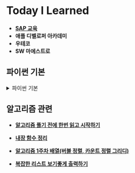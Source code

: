 # **Today I Learned**


- [**SAP 교육**](https://events.sap.com/kr/sap-young-next-cloud-2022/ko/home)
- **애플 디벨로퍼 아카데미**
- **우테코**
- **SW 마에스트로**


## 파이썬 기본
<details>
<summary> 파이썬 기본 </summary>

- [**Github 스타트**](https://github.com/ef4555/TIL/blob/master/record/Github_start.md)


- [**record**](https://github.com/ef4555/TIL/tree/master/record)


- [**algorithom**](https://github.com/ef4555/TIL/tree/master/algorithm)


- [**python repo**](https://github.com/ef4555/TIL/tree/master/python)


- [**내가 필기한 python 기초1(변수, 문자열, 연산자, 컨테이너, 형변환)**](https://github.com/ef4555/TIL/blob/master/record/01W3/20230116.md#%EB%B3%80%EC%88%98%EC%99%80-%EC%8B%9D%EB%B3%84%EC%9E%90)


- [**내가 필기한 python 기초2(제어문)**](https://github.com/ef4555/TIL/blob/master/record/01W3/20230117.md#%EC%A0%9C%EC%96%B4%EB%AC%B8)


- [**내가 필기한 python 기초3(함수)**](https://github.com/ef4555/TIL/blob/master/record/01W3/20230118.md#%ED%95%A8%EC%88%98)


- [**내가 필기한 python 기초4(함수의 응용)**](https://github.com/ef4555/TIL/blob/master/record/01W3/20230119.md)

</details>

## 알고리즘 관련

- [**알고리즘 풀기 전에 한번 읽고 시작하기**](https://github.com/ef4555/TIL/blob/master/record/02W1/20230203.md)


- [**내장 함수 정리**](https://github.com/ef4555/TIL/blob/master/record/fuction.md)


- [**알고리즘 1주차 배열(버블 정렬, 카운트 정렬 그리디)**](https://github.com/ef4555/TIL/tree/master/record/02W1)


- [**복잡한 리스트 보기좋게 출력하기**](https://www.daleseo.com/python-lists-print/)

